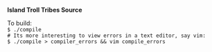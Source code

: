 __Island Troll Tribes Source__

To build:  
    `$ ./compile`  
    `# Its more interesting to view errors in a text editor, say vim:`  
    `$ ./compile > compiler_errors && vim compile_errors`  